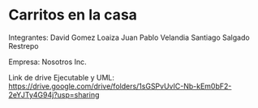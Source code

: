 # Carritos en la casa
 
 Integrantes: 
 David Gomez Loaiza
 Juan Pablo Velandia
 Santiago Salgado Restrepo
 
 Empresa: Nosotros Inc.
 
 Link de drive Ejecutable y UML:
 https://drive.google.com/drive/folders/1sGSPvUvIC-Nb-kEm0bF2-2eYJTy4G94j?usp=sharing
 

